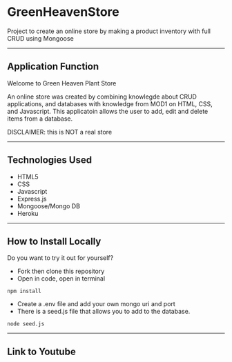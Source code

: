 # GreenHeavenStore
Project to create an online store by making a product inventory with full CRUD using Mongoose

--------------------------------------------

## Application Function
Welcome to Green Heaven Plant Store

An online store was created by combining knowlegde about CRUD applications, and databases with knowledge from MOD1 on HTML, CSS, and Javascript. This applicatoin allows the user to add, edit and delete items from a database.

DISCLAIMER: this is NOT a real store

--------------------------------------------

## Technologies Used
* HTML5
* CSS
* Javascript
* Express.js
* Mongoose/Mongo DB
* Heroku

--------------------------------------------

## How to Install Locally
Do you want to try it out for yourself?

* Fork then clone this repository
* Open in code, open in terminal

```
npm install
```
* Create a .env file and add your own mongo uri and port 
* There is a seed.js file that allows you to add to the database.
```
node seed.js
```


--------------------------------------------

## Link to Youtube
